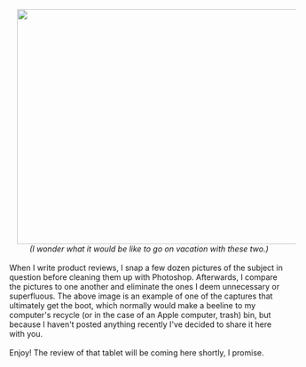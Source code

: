 

<div class="separator" style="clear: both; text-align: center;"><a href="http://2.bp.blogspot.com/-pTNJlhr9xRU/UT-a8qboI2I/AAAAAAAAC7s/LyuFA0opK3E/s1600/DSC_3841.JPG" imageanchor="1" style="margin-left: 1em; margin-right: 1em;"><img border="0" height="423" src="http://2.bp.blogspot.com/-pTNJlhr9xRU/UT-a8qboI2I/AAAAAAAAC7s/LyuFA0opK3E/s640/DSC_3841.JPG" width="640" /></a></div><div style="text-align: center;"><i>(I wonder what it would be like to go on vacation with these two.)</i></div><br />When I write product reviews, I snap a few dozen pictures of the subject in question before cleaning them up with Photoshop. Afterwards, I compare the pictures to one another and eliminate the ones I deem unnecessary or superfluous. The above image is an example of one of the captures that ultimately get the boot, which normally would make a beeline to my computer's recycle (or in the case of an Apple computer, trash) bin, but because I haven't posted anything recently I've decided to share it here with you.<br /><br />Enjoy! The review of that tablet will be coming here shortly, I promise.